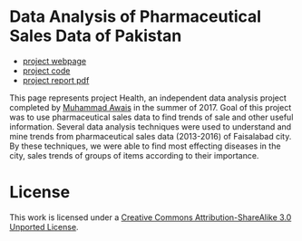 # Data Analysis of Pharmaceutical Sales Data of Pakistan

- [project webpage](http://awaisrauf.github.io/ProjectHealth)
- [project code](https://github.com/awaisrauf/ProjectHealth/tree/master/Project_Code)
- [project report pdf]()

This page represents project Health, an independent data analysis project completed by [Muhammad Awais](awaisrauf.github.io) in the summer of 2017. Goal of this project was to use pharmaceutical sales data 
to find trends of sale and other useful information. Several data analysis techniques were used to understand and mine trends from pharmaceutical sales data (2013-2016) of Faisalabad city. By these techniques, we were
able to find most effecting diseases in the city, sales trends of groups of items according to their importance. 

# License

This work is licensed under a [Creative Commons Attribution-ShareAlike 3.0 Unported License](http://creativecommons.org/licenses/by-sa/3.0/).



